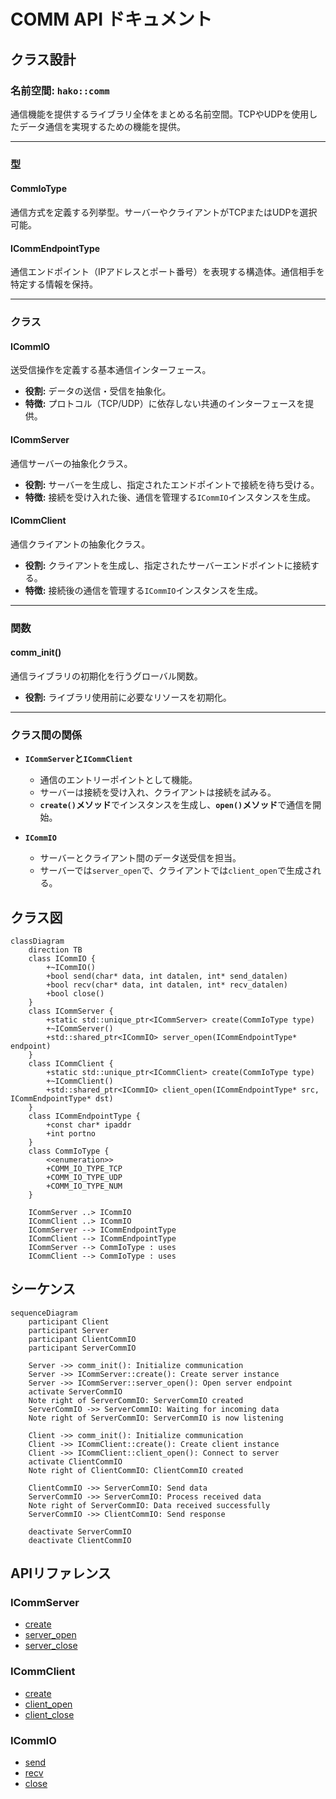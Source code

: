 # COMM API ドキュメント

## クラス設計

### 名前空間: `hako::comm`
通信機能を提供するライブラリ全体をまとめる名前空間。TCPやUDPを使用したデータ通信を実現するための機能を提供。

---

### 型

#### **CommIoType**
通信方式を定義する列挙型。サーバーやクライアントがTCPまたはUDPを選択可能。

#### **ICommEndpointType**
通信エンドポイント（IPアドレスとポート番号）を表現する構造体。通信相手を特定する情報を保持。

---

### クラス

#### **ICommIO**
送受信操作を定義する基本通信インターフェース。
- **役割:** データの送信・受信を抽象化。
- **特徴:** プロトコル（TCP/UDP）に依存しない共通のインターフェースを提供。

#### **ICommServer**
通信サーバーの抽象化クラス。
- **役割:** サーバーを生成し、指定されたエンドポイントで接続を待ち受ける。
- **特徴:** 接続を受け入れた後、通信を管理する`ICommIO`インスタンスを生成。

#### **ICommClient**
通信クライアントの抽象化クラス。
- **役割:** クライアントを生成し、指定されたサーバーエンドポイントに接続する。
- **特徴:** 接続後の通信を管理する`ICommIO`インスタンスを生成。

---

### 関数

#### **comm_init()**
通信ライブラリの初期化を行うグローバル関数。
- **役割:** ライブラリ使用前に必要なリソースを初期化。

---

### クラス間の関係

- **`ICommServer`と`ICommClient`**
  - 通信のエントリーポイントとして機能。
  - サーバーは接続を受け入れ、クライアントは接続を試みる。
  - **`create()`メソッド**でインスタンスを生成し、**`open()`メソッド**で通信を開始。

- **`ICommIO`**
  - サーバーとクライアント間のデータ送受信を担当。
  - サーバーでは`server_open`で、クライアントでは`client_open`で生成される。

## クラス図

```mermaid
classDiagram
    direction TB
    class ICommIO {
        +~ICommIO()
        +bool send(char* data, int datalen, int* send_datalen)
        +bool recv(char* data, int datalen, int* recv_datalen)
        +bool close()
    }
    class ICommServer {
        +static std::unique_ptr<ICommServer> create(CommIoType type)
        +~ICommServer()
        +std::shared_ptr<ICommIO> server_open(ICommEndpointType* endpoint)
    }
    class ICommClient {
        +static std::unique_ptr<ICommClient> create(CommIoType type)
        +~ICommClient()
        +std::shared_ptr<ICommIO> client_open(ICommEndpointType* src, ICommEndpointType* dst)
    }
    class ICommEndpointType {
        +const char* ipaddr
        +int portno
    }
    class CommIoType {
        <<enumeration>>
        +COMM_IO_TYPE_TCP
        +COMM_IO_TYPE_UDP
        +COMM_IO_TYPE_NUM
    }

    ICommServer ..> ICommIO
    ICommClient ..> ICommIO
    ICommServer --> ICommEndpointType
    ICommClient --> ICommEndpointType
    ICommServer --> CommIoType : uses
    ICommClient --> CommIoType : uses
```

## シーケンス

```mermaid
sequenceDiagram
    participant Client
    participant Server
    participant ClientCommIO
    participant ServerCommIO

    Server ->> comm_init(): Initialize communication
    Server ->> ICommServer::create(): Create server instance
    Server ->> ICommServer::server_open(): Open server endpoint
    activate ServerCommIO
    Note right of ServerCommIO: ServerCommIO created
    ServerCommIO ->> ServerCommIO: Waiting for incoming data
    Note right of ServerCommIO: ServerCommIO is now listening

    Client ->> comm_init(): Initialize communication
    Client ->> ICommClient::create(): Create client instance
    Client ->> ICommClient::client_open(): Connect to server
    activate ClientCommIO
    Note right of ClientCommIO: ClientCommIO created

    ClientCommIO ->> ServerCommIO: Send data
    ServerCommIO ->> ServerCommIO: Process received data
    Note right of ServerCommIO: Data received successfully
    ServerCommIO ->> ClientCommIO: Send response

    deactivate ServerCommIO
    deactivate ClientCommIO
```


## APIリファレンス

### ICommServer

- [create](server/api_comm_server_create.md)
- [server_open](server/api_comm_server_open.md)
- [server_close](server/api_comm_server_close.md)

### ICommClient

- [create](client/api_comm_client_create.md)
- [client_open](client/api_comm_client_open.md)
- [client_close](client/api_comm_client_close.md)

### ICommIO

- [send](io/api_comm_io_send.md)
- [recv](io/api_comm_io_recv.md)
- [close](io/api_comm_io_close.md)
